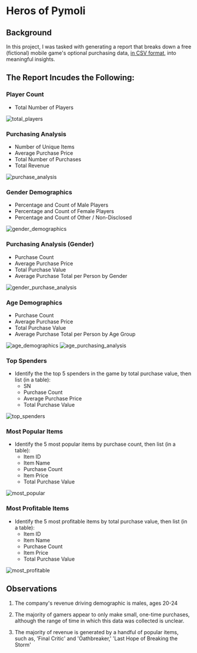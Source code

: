 # Heros of Pymoli

## Background

In this project, I was tasked with generating a report that breaks down a free (fictional) mobile game's optional purchasing data, [in CSV format](https://nu.bootcampcontent.com/NU-Coding-Bootcamp/nu-chi-data-pt-11-2020-u-c/blob/master/Homework/04-Pandas/Instructions/HeroesOfPymoli/Resources/purchase_data.csv), into meaningful insights.

## The Report Incudes the Following:

### Player Count
* Total Number of Players

![total_players](Images/total_players.PNG)

### Purchasing Analysis
* Number of Unique Items
* Average Purchase Price
* Total Number of Purchases
* Total Revenue

![purchase_analysis](Images/purchase_analysis.PNG)

### Gender Demographics
* Percentage and Count of Male Players
* Percentage and Count of Female Players
* Percentage and Count of Other / Non-Disclosed

![gender_demographics](Images/gender_demographics.PNG)

### Purchasing Analysis (Gender)
* Purchase Count
* Average Purchase Price
* Total Purchase Value
* Average Purchase Total per Person by Gender

![gender_purchase_analysis](Images/gender_purchase_analysis.PNG)

### Age Demographics
* Purchase Count
* Average Purchase Price
* Total Purchase Value
* Average Purchase Total per Person by Age Group

![age_demographics](Images/age_demographics.PNG)
![age_purchasing_analysis](Images/age_analysis_df.PNG)

### Top Spenders

* Identify the the top 5 spenders in the game by total purchase value, then list (in a table):
  * SN
  * Purchase Count
  * Average Purchase Price
  * Total Purchase Value

![top_spenders](Images/top_spenders.PNG)

### Most Popular Items

* Identify the 5 most popular items by purchase count, then list (in a table):
  * Item ID
  * Item Name
  * Purchase Count
  * Item Price
  * Total Purchase Value

![most_popular](Images/most_profitable_items.PNG)

### Most Profitable Items

* Identify the 5 most profitable items by total purchase value, then list (in a table):
  * Item ID
  * Item Name
  * Purchase Count
  * Item Price
  * Total Purchase Value

![most_profitable](Images/most_profitable_items.PNG)

## Observations

1. The company's revenue driving demographic is males, ages 20-24
    
2. The majority of gamers appear to only make small, one-time purchases, although the range of time in which this data was collected is   unclear.
    
3. The majority of revenue is generated by a handful of popular items, such as, 'Final Critic' and 'Oathbreaker,' 'Last Hope of Breaking the Storm'